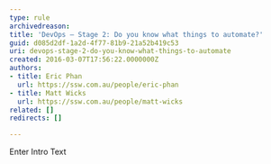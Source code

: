 ```yaml
---
type: rule
archivedreason: 
title: 'DevOps – Stage 2: Do you know what things to automate?'
guid: d085d2df-1a2d-4f77-81b9-21a52b419c53
uri: devops-stage-2-do-you-know-what-things-to-automate
created: 2016-03-07T17:56:22.0000000Z
authors:
- title: Eric Phan
  url: https://ssw.com.au/people/eric-phan
- title: Matt Wicks
  url: https://ssw.com.au/people/matt-wicks
related: []
redirects: []

---
```



Enter Intro Text
<br><excerpt class='endintro'></excerpt><br>



